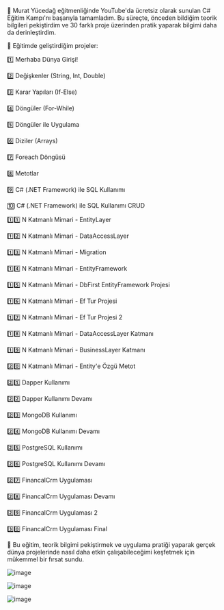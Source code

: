 🎥 Murat Yücedağ eğitmenliğinde YouTube'da ücretsiz olarak sunulan C# Eğitim Kampı'nı başarıyla tamamladım. Bu süreçte, önceden bildiğim teorik bilgileri pekiştirdim ve 30 farklı proje üzerinden pratik yaparak bilgimi daha da derinleştirdim.

📜 Eğitimde geliştirdiğim projeler:

1️⃣ Merhaba Dünya Girişi!

2️⃣ Değişkenler (String, Int, Double)

3️⃣ Karar Yapıları (If-Else)

4️⃣ Döngüler (For-While)

5️⃣ Döngüler ile Uygulama

6️⃣ Diziler (Arrays)

7️⃣ Foreach Döngüsü

8️⃣ Metotlar

9️⃣ C# (.NET Framework) ile SQL Kullanımı

🔟 C# (.NET Framework) ile SQL Kullanımı CRUD

1️⃣1️⃣ N Katmanlı Mimari - EntityLayer

1️⃣2️⃣ N Katmanlı Mimari - DataAccessLayer

1️⃣3️⃣ N Katmanlı Mimari - Migration

1️⃣4️⃣ N Katmanlı Mimari - EntityFramework

1️⃣5️⃣ N Katmanlı Mimari - DbFirst EntityFramework Projesi

1️⃣6️⃣ N Katmanlı Mimari - Ef Tur Projesi

1️⃣7️⃣ N Katmanlı Mimari - Ef Tur Projesi 2

1️⃣8️⃣ N Katmanlı Mimari - DataAccessLayer Katmanı

1️⃣9️⃣ N Katmanlı Mimari - BusinessLayer Katmanı

2️⃣0️⃣ N Katmanlı Mimari - Entity'e Özgü Metot

2️⃣1️⃣ Dapper Kullanımı

2️⃣2️⃣ Dapper Kullanımı Devamı

2️⃣3️⃣ MongoDB Kullanımı

2️⃣4️⃣ MongoDB Kullanımı Devamı

2️⃣5️⃣ PostgreSQL Kullanımı

2️⃣6️⃣ PostgreSQL Kullanımı Devamı

2️⃣7️⃣ FinancalCrm Uygulaması

2️⃣8️⃣ FinancalCrm Uygulaması Devamı

2️⃣9️⃣ FinancalCrm Uygulaması 2

3️⃣0️⃣ FinancalCrm Uygulaması Final

🚀 Bu eğitim, teorik bilgimi pekiştirmek ve uygulama pratiği yaparak gerçek dünya projelerinde nasıl daha etkin çalışabileceğimi keşfetmek için mükemmel bir fırsat sundu.

![image](https://github.com/user-attachments/assets/29478b79-6b49-4ef2-87c1-1cde0f16a2d0)



![image](https://github.com/user-attachments/assets/ff6c027d-ba3d-4573-adf1-bc067f9e41ed)



![image](https://github.com/user-attachments/assets/900ca699-3bcb-44ad-b887-8df1b73430c3)



